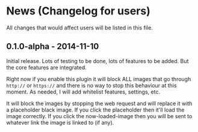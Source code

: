 # News (Changelog for users)

All changes that would affect users will be listed in this file.

## 0.1.0-alpha - 2014-11-10

Initial release.  Lots of testing to be done, lots of features to be added.  But
the core features are integrated.

Right now if you enable this plugin it will block ALL images that go through
`http://` or `https://` and there is no way to stop this behaviour at this
moment.  As needed, I will add whitelist features, settings, etc.

It will block the images by stopping the web request and will replace it with a
placeholder black image.  If you click the placeholder then it'll load the image
correctly.  If you click the now-loaded-image then you will be sent to whatever
link the image is linked to (if any).
